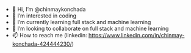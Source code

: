 - 👋 Hi, I’m @chinmaykonchada
- 👀 I’m interested in coding
- 🌱 I’m currently learning full stack and machine learning
- 💞️ I’m looking to collaborate on full stack and machine learning
- 📫 How to reach me (linkedin: https://www.linkedin.com/in/chinmay-konchada-424444230/)

<!---
chinmaykonchada/chinmaykonchada is a ✨ special ✨ repository because its `README.md` (this file) appears on your GitHub profile.
You can click the Preview link to take a look at your changes.
--->
